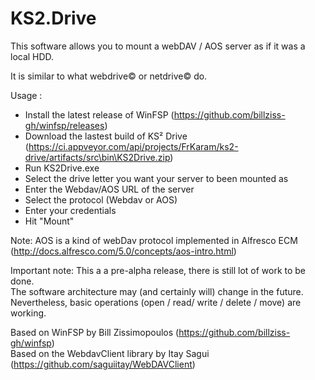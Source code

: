 # KS2.Drive
This software allows you to mount a webDAV / AOS server as if it was a local HDD.

It is similar to what webdrive© or netdrive© do.

Usage :
- Install the latest release of WinFSP (https://github.com/billziss-gh/winfsp/releases)
- Download the lastest build of KS² Drive (https://ci.appveyor.com/api/projects/FrKaram/ks2-drive/artifacts/src\bin\KS2Drive.zip)
- Run KS2Drive.exe
- Select the drive letter you want your server to been mounted as
- Enter the Webdav/AOS URL of the server
- Select the protocol (Webdav or AOS)
- Enter your credentials
- Hit "Mount"

Note:
AOS is a kind of webDav protocol implemented in Alfresco ECM (http://docs.alfresco.com/5.0/concepts/aos-intro.html)

Important note:
This a a pre-alpha release, there is still lot of work to be done.<br/>
The software architecture may (and certainly will) change in the future.<br/>
Nevertheless, basic operations (open / read/ write / delete / move) are working.<br/>

Based on WinFSP by Bill Zissimopoulos (https://github.com/billziss-gh/winfsp)<br/>
Based on the WebdavClient library by Itay Sagui (https://github.com/saguiitay/WebDAVClient)
